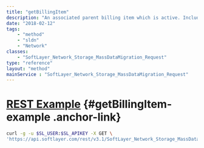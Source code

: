 ```yaml
---
title: "getBillingItem"
description: "An associated parent billing item which is active. Includes billing items which are scheduled to be cancelled in the future."
date: "2018-02-12"
tags:
    - "method"
    - "sldn"
    - "Network"
classes:
    - "SoftLayer_Network_Storage_MassDataMigration_Request"
type: "reference"
layout: "method"
mainService : "SoftLayer_Network_Storage_MassDataMigration_Request"
---
```


# [REST Example](#getBillingItem-example) <a href="/article/rest/"><i class="fas fa-question"></i></a> {#getBillingItem-example .anchor-link} 
```bash
curl -g -u $SL_USER:$SL_APIKEY -X GET \
'https://api.softlayer.com/rest/v3.1/SoftLayer_Network_Storage_MassDataMigration_Request/{SoftLayer_Network_Storage_MassDataMigration_RequestID}/getBillingItem'
```
